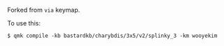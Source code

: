 Forked from `via` keymap.

To use this:
```
$ qmk compile -kb bastardkb/charybdis/3x5/v2/splinky_3 -km wooyekim
```
